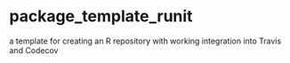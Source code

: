 # package_template_runit
a template for creating an R repository with working integration into Travis and Codecov
